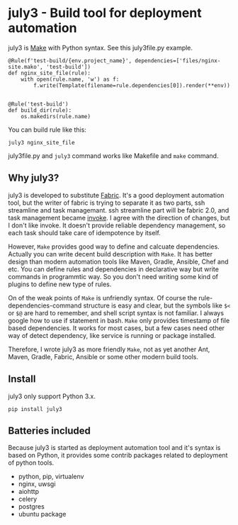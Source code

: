 # july3 - Build tool for deployment automation

july3 is [Make](https://en.wikipedia.org/wiki/Make) with Python syntax. See this july3file.py example.

```
@Rule(f'test-build/{env.project_name}', dependencies=['files/nginx-site.mako', 'test-build'])
def nginx_site_file(rule):
    with open(rule.name, 'w') as f:
        f.write(Template(filename=rule.dependencies[0]).render(**env))


@Rule('test-build')
def build_dir(rule):
    os.makedirs(rule.name)
```                
You can build rule like this:

    july3 nginx_site_file
    
july3file.py and `july3` command works like Makefile and `make` command.


## Why july3?
july3 is developed to substitute [Fabric](http://www.fabfile.org/). It's a good deployment automation tool, but the writer of fabric is trying to separate it as two parts, ssh streamline and task managemant. ssh streamline part will be fabric 2.0, and task management became [invoke](http://www.pyinvoke.org/). I agree with the direction of changes, but I don't like invoke. It doesn't provide reliable dependency management, so each task should take care of idempotence by itself.

However, `Make` provides good way to define and calcuate dependencies. Actually you can write decent build description with `Make`. It has better design than modern automation tools like Maven, Gradle, Ansible, Chef and etc. You can define rules and dependencies in declarative way but write commands in programmtic way. So you don't need writing some kind of plugins to define new type of rules.

On of the weak points of `Make` is unfriendly syntax. Of course the rule-dependencies-command structure is easy and clear, but the symbols like `$<` or `$@` are hard to remember, and shell script syntax is not familiar. I always google how to use if statement in bash.  `Make` only provides timestamp of file based dependencies. It works for most cases, but a few cases need other way of detect dependency, like service is running or package installed.

Therefore, I wrote july3 as more friendly `Make`, not as yet another Ant, Maven, Gradle, Fabric, Ansible or some other modern build tools.

## Install
july3 only support Python 3.x.

	pip install july3
	

## Batteries included
Because july3 is started as deployment automation tool and it's syntax is based on Python, it provides some contrib packages related to deployment of python tools.

 * python, pip, virtualenv
 * nginx, uwsgi
 * aiohttp
 * celery
 * postgres
 * ubuntu package
 
